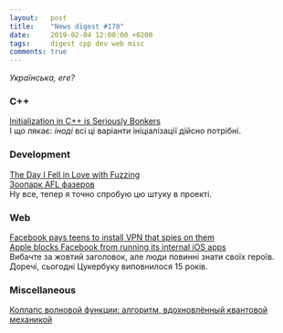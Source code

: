 ```yaml
---
layout:   post
title:    "News digest #170"
date:     2019-02-04 12:00:00 +0200
tags:     digest cpp dev web misc
comments: true
---
```


_Українська, еге?_

### C++

[Initialization in C++ is Seriously Bonkers](https://mikelui.io/2019/01/03/seriously-bonkers.html)<br/>
І що лякає: _іноді_ всі ці варіанти ініціалізації дійсно потрібні.

### Development

[The Day I Fell in Love with Fuzzing](https://nullprogram.com/blog/2019/01/25/)<br/>
[Зоопарк AFL фазеров](https://habr.com/ru/company/dsec/blog/435644/)<br/>
Ну все, тепер я точно спробую цю штуку в проекті.

### Web

[Facebook pays teens to install VPN that spies on them](https://techcrunch.com/2019/01/29/facebook-project-atlas/)<br/>
[Apple blocks Facebook from running its internal iOS apps](https://www.theverge.com/2019/1/30/18203551/apple-facebook-blocked-internal-ios-apps)<br/>
Вибачте за жовтий заголовок, але люди повинні знати своїх героїв. Доречі, сьогодні Цукербуку виповнилося 15 років.

### Miscellaneous

[Коллапс волновой функции: алгоритм, вдохновлённый квантовой механикой](https://habr.com/ru/post/437604/)
